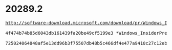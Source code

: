 # 20289.2

<pre>
<a href="http://software-download.microsoft.com/download/pr/Windows_InsiderPreview_SDK_en-us_20289_1.iso">http://software-download.microsoft.com/download/pr/Windows_InsiderPreview_SDK_en-us_20289_1.iso</a>

4f474b74b85d6043db161439fa20be49cf5199e3 *Windows_InsiderPreview_SDK_en-us_20289_1.iso

725024064848af5e13dd96b3f75507db48b5c466df4e477a9410c27c12eb7c43 *Windows_InsiderPreview_SDK_en-us_20289_1.iso
</pre>
